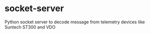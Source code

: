 # socket-server
Python socket server to decode message from telemetry devices like Suntech ST300 and VDO
